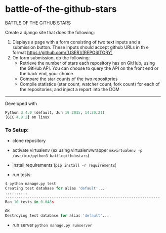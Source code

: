 # battle-of-the-github-stars

BATTLE OF THE GITHUB STARS

Create a django site that does the following:

1. Displays a page with a form consisting of two text inputs and a submission button.
    These inputs should accept github URLs in th	e format https://github.com/[USER]/[REPOSITORY]
2. On form submission, do the following:
	* Retrieve the number of stars each repository has on GitHub, using the GitHub API.
	    You can choose to query the API on the front end or the back end, your choice.
	* Compare the star counts of the two repositories
	* Compile statistics (star count, watcher count, fork count) for each of the
	    repositories, and inject a report into the DOM


----

Developed with

```python
Python 3.4.0 (default, Jun 19 2015, 14:20:21)
[GCC 4.8.2] on linux
```

### To Setup:

- clone repository
- activate virtualenv (ex using virtualenvwrapper `mkvirtualenv -p /usr/bin/python3 battlegithubstars`)
- install requirements (`pip install -r requirements`)

- run tests:

```python
$ python manage.py test
Creating test database for alias 'default'...
..........
----------------------------------------------------------------------
Ran 10 tests in 0.048s

OK
Destroying test database for alias 'default'...
```

- run server `python manage.py runserver`